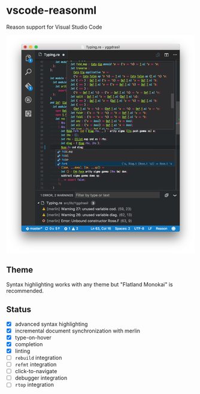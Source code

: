 # vscode-reasonml

Reason support for Visual Studio Code

![screenshot](https://github.com/freebroccolo/vscode-reasonml/raw/master/assets/screenshot.png)

## Theme

Syntax highlighting works with any theme but "Flatland Monokai" is recommended.

## Status

- [x] advanced syntax highlighting
- [x] incremental document synchronization with merlin
- [x] type-on-hover
- [x] completion
- [x] linting
- [ ] `rebuild` integration
- [ ] `refmt` integration
- [ ] click-to-navigate
- [ ] debugger integration
- [ ] `rtop` integration
